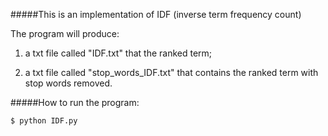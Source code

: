 #####This is an implementation of IDF (inverse term frequency count)

The program will produce: 

1. a txt file called "IDF.txt" that the ranked term; 

2. a txt file called "stop_words_IDF.txt" that contains the ranked term with stop words removed.


#####How to run the program: 

	$ python IDF.py 
